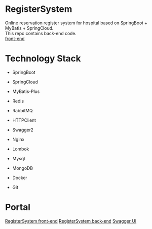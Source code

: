 # RegisterSystem
Online reservation register system for hospital based on SpringBoot + MyBatis + SpringCloud.  
This repo contains back-end code.  
[front-end]()   
  
# Technology Stack
- SpringBoot
- SpringCloud
- MyBatis-Plus
- Redis
- RabbitMQ
- HTTPClient
- Swagger2
- Nginx
- Lombok
- Mysql
- MongoDB

- Docker
- Git

# Portal
[RegisterSystem front-end]()
[RegisterSystem back-end](https://github.com/IzzyPrime/RegisterSystem)
[Swagger UI](http://localhost:8201/swagger-ui.html)